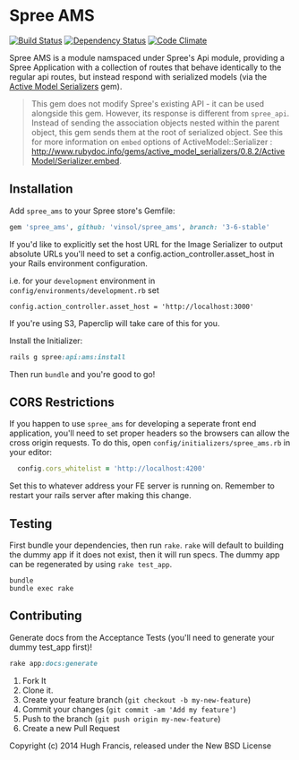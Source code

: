 Spree AMS
========

[![Build Status](https://travis-ci.org/hhff/spree_ams.svg)](https://travis-ci.org/hhff/spree_ams)
[![Dependency Status](https://gemnasium.com/hhff/spree_ams.svg)](https://gemnasium.com/hhff/spree_ams)
[![Code Climate](https://codeclimate.com/github/vinsol/spree_ams/badges/gpa.svg)](https://codeclimate.com/github/vinsol/spree_ams)

Spree AMS is a module namspaced under Spree's Api module, providing a Spree Application with a collection of routes that behave identically to the regular api routes, but instead respond with serialized models (via the [Active Model Serializers](https://github.com/rails-api/active_model_serializers) gem).

> This gem does not modify Spree's existing API - it can be used alongside this gem. However, its response is different from `spree_api`. Instead of sending the association objects nested within the parent object, this gem sends them at the root of serialized object. See this for more information on `embed` options of ActiveModel::Serializer : http://www.rubydoc.info/gems/active_model_serializers/0.8.2/ActiveModel/Serializer.embed.


Installation
------------

Add `spree_ams` to your Spree store's Gemfile:

```ruby
gem 'spree_ams', github: 'vinsol/spree_ams', branch: '3-6-stable'
```

If you'd like to explicitly set the host URL for the Image Serializer to output absolute URLs  you'll need to set a config.action_controller.asset_host in your Rails environment configuration.

i.e. for your `development` environment in `config/environments/development.rb` set

```
config.action_controller.asset_host = 'http://localhost:3000'
```

If you're using S3, Paperclip will take care of this for you.

Install the Initializer:


```ruby
rails g spree:api:ams:install
```

Then run ```bundle``` and you're good to go!

CORS Restrictions
-------

If you happen to use `spree_ams` for developing a seperate front end application, you'll need to set proper headers so the browsers can allow the cross origin requests. To do this, open `config/initializers/spree_ams.rb` in your editor:

```ruby
  config.cors_whitelist = 'http://localhost:4200'
```

Set this to whatever address your FE server is running on. Remember to restart your rails server after making this change.


Testing
-------

First bundle your dependencies, then run `rake`. `rake` will default to building the dummy app if it does not exist, then it will run specs. The dummy app can be regenerated by using `rake test_app`.

```shell
bundle
bundle exec rake
```

Contributing
------------

Generate docs from the Acceptance Tests (you'll need to generate your dummy test_app first)!

```ruby
rake app:docs:generate
```


1. Fork It
2. Clone it.
3. Create your feature branch (`git checkout -b my-new-feature`)
4. Commit your changes (`git commit -am 'Add my feature'`)
5. Push to the branch (`git push origin my-new-feature`)
6. Create a new Pull Request


Copyright (c) 2014 Hugh Francis, released under the New BSD License
